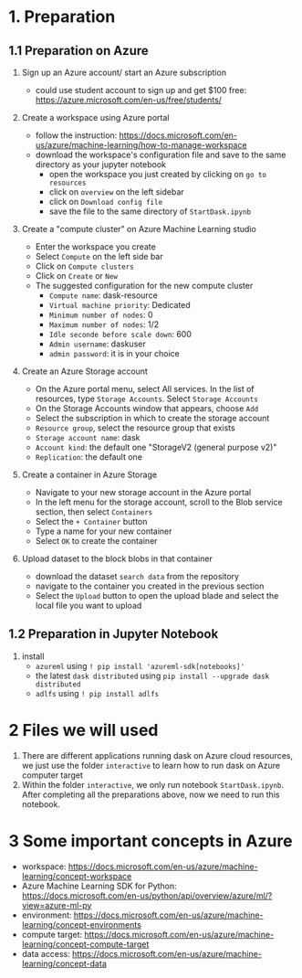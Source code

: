 # 1. Preparation 

## 1.1 Preparation on Azure
1. Sign up an Azure account/ start an Azure subscription
	- could use student account to sign up and get $100 free: https://azure.microsoft.com/en-us/free/students/

2. Create a workspace using Azure portal
	- follow the instruction: https://docs.microsoft.com/en-us/azure/machine-learning/how-to-manage-workspace  
	- download the workspace's configuration file and save to the same directory as your jupyter notebook
		- open the workspace you just created by clicking on  `go to resources`
		- click on `overview` on the left sidebar
		- click on `Download config file`
		- save the file to the same directory of `StartDask.ipynb`

3. Create a "compute cluster" on Azure Machine Learning studio
	- Enter the workspace you create
	- Select `Compute` on the left side bar
	- Click on  `Compute clusters`
	- Click on `Create` or `New`
	- The suggested configuration for the new compute cluster
		- `Compute name`: dask-resource
		- `Virtual machine priority`: Dedicated
		- `Minimum number of nodes`: 0
		- `Maximum number of nodes`: 1/2
		- `Idle seconde before scale down`: 600
		- `Admin username`: daskuser
		- `admin password`: it is in your choice

4. Create an Azure Storage account
	- On the Azure portal menu, select All services. In the list of resources, type `Storage Accounts`. Select `Storage Accounts`
	- On the Storage Accounts window that appears, choose `Add`
	- Select the subscription in which to create the storage account
	- `Resource group`, select the resource group that exists
	- `Storage account name`: dask
	- `Account kind`: the default one "StorageV2 (general purpose v2)"
	- `Replication`: the default one 

5. Create a container in Azure Storage
	- Navigate to your new storage account in the Azure portal
	- In the left menu for the storage account, scroll to the Blob service section, then select `Containers`
	- Select the `+ Container` button
	- Type a name for your new container
	- Select `OK` to create the container
	
6. Upload dataset to the block blobs in that container
	- download the dataset `search data` from the repository	
	- navigate to the container you created in the previous section
	- Select the `Upload` button to open the upload blade and select the local file you want to upload 


## 1.2 Preparation in Jupyter Notebook
1. install 
	- `azureml` using `! pip install 'azureml-sdk[notebooks]'`
	- the latest `dask distributed` using `pip install --upgrade dask distributed`
	- `adlfs` using `! pip install adlfs`

# 2 Files we will used
1. There are different applications running dask on Azure cloud resources, we just use the folder `interactive` to learn how to run dask on Azure computer target
2. Within the folder `interactive`, we only run notebook `StartDask.ipynb`. After completing all the preparations above, now we need to run this notebook.

# 3 Some important concepts in Azure
- workspace: https://docs.microsoft.com/en-us/azure/machine-learning/concept-workspace
- Azure Machine Learning SDK for Python: https://docs.microsoft.com/en-us/python/api/overview/azure/ml/?view=azure-ml-py
- environment: https://docs.microsoft.com/en-us/azure/machine-learning/concept-environments
- compute target: https://docs.microsoft.com/en-us/azure/machine-learning/concept-compute-target
- data access: https://docs.microsoft.com/en-us/azure/machine-learning/concept-data
